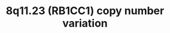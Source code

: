 ---
annotations:
- id: PW:0000013
  parent: disease pathway
  type: Pathway Ontology
  value: disease pathway
- id: DOID:5419
  parent: disease of mental health
  type: Disease Ontology
  value: schizophrenia
authors:
- Fehrhart
description: 'RB1CC1, located on chromosome 8q11.23, is mainly involved in autophagy
  regulation. A loss of function or mutation in the gene can result in increased risk
  for schizophrenia (Degenhardt et al. 2013). '
last-edited: 2023-08-22
organisms:
- Homo sapiens
redirect_from:
- /index.php/Pathway:WP5412
- /instance/WP5412
- /instance/WP5412_r127218
revision: r127218
schema-jsonld:
- '@context': https://schema.org/
  '@id': https://wikipathways.github.io/pathways/WP5412.html
  '@type': Dataset
  creator:
    '@type': Organization
    name: WikiPathways
  description: 'RB1CC1, located on chromosome 8q11.23, is mainly involved in autophagy
    regulation. A loss of function or mutation in the gene can result in increased
    risk for schizophrenia (Degenhardt et al. 2013). '
  keywords:
  - ATG101
  - ATG13
  - ATG16L1
  - GABARAP
  - GABARAPL1
  - GABARAPL2
  - MAP3K5
  - PTK2
  - PTK2B
  - RB1
  - RB1CC1
  - TNF
  - TP53
  - TRAF2
  - ULK1
  - WDR45B
  license: CC0
  name: 8q11.23 (RB1CC1) copy number variation
seo: CreativeWork
title: 8q11.23 (RB1CC1) copy number variation
wpid: WP5412
---